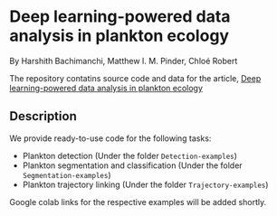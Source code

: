 # Deep learning-powered data analysis in plankton ecology

By Harshith Bachimanchi, Matthew I. M. Pinder, Chloé Robert

The repository contatins source code and data for the article, [Deep learning-powered data analysis in plankton ecology](https://arxiv.org/)

## Description

We provide ready-to-use code for the following tasks:

- Plankton detection (Under the folder `Detection-examples`)
- Plankton segmentation and classification (Under the folder `Segmentation-examples`)
- Plankton trajectory linking (Under the folder `Trajectory-examples`)

Google colab links for the respective examples will be added shortly.

